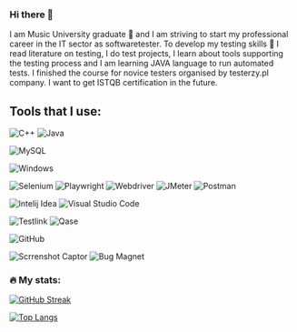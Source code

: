 ### Hi there 👋

I am Music University graduate 🎹 and I am striving to start my professional career in the IT sector as softwaretester. 
To develop my testing skills 💪 I read literature on testing, I do test projects, I learn about tools supporting the testing process and 
I am learning JAVA language to run automated tests. I finished the course for novice testers organised by testerzy.pl company. 
I want to get ISTQB certification in the future.

## Tools that I use:


![C++](https://img.shields.io/badge/C%2B%2B-%230A1A2F?style=flat&logo=C%2B%2B&logoColor=%23535bf5) ![Java](https://img.shields.io/badge/Java-%230A1A2F?style=flat&logo=openjdk&logoColor=%236875CD) 

![MySQL](https://img.shields.io/badge/MySQL-%230A1A2F?style=flat&logo=MySQL&logoColor=%23005e87)

![Windows](https://img.shields.io/badge/Windows-%230A1A2F?style=flat&logo=Windows&logoColor=%236875CD)


![Selenium](https://img.shields.io/badge/Selenium-%230A1A2F?style=flat&logo=Selenium&logoColor=%2300cc00)  ![Playwright](https://img.shields.io/badge/Playwright-%230A1A2F?style=flat&logo=Playwright&logoColor=%2345ba4b) ![Webdriver](https://img.shields.io/badge/Webdriver-%230A1A2F?style=flat&logo=Webdriver
)  ![JMeter](https://img.shields.io/badge/JMeter-%230A1A2F?style=flat&logo=apache&logoColor=%23F37B68)  ![Postman](https://img.shields.io/badge/Postman-%230A1A2F?style=flat&logo=Postman&logoColor=%23f26b3a) 

![Intelij Idea](https://img.shields.io/badge/-IntelliJ%20IDEA-0A1A2F?style=flat&logo=intelliJ-idea&logoColor=0a76ef) ![Visual Studio Code](https://img.shields.io/badge/Visual%20Studio%20Code-%230A1A2F?style=flat&logo=Visual%20Studio&logoColor=%2348aaeb) 

![Testlink](https://img.shields.io/badge/Testlink-%230A1A2F?style=flat&logo=Testlink&logoColor=%236875CD) ![Qase](https://img.shields.io/badge/Qase-%230A1A2F?style=flat&logo=Qase&logoColor=%236875CD)

![GitHub](https://img.shields.io/badge/GitHub-%230A1A2F?style=flat&logo=GitHub
)

![Scrrenshot Captor](https://img.shields.io/badge/Screenshot%20Captor-%230A1A2F?style=flat&logo=IJ&logoColor=%230a76ef) ![Bug Magnet](https://img.shields.io/badge/Bug%20Magnet-%230A1A2F?style=flat&logo=IJ&logoColor=%230a76ef)


### 🔥 My stats:

[![GitHub Streak](http://github-readme-streak-stats.herokuapp.com?user=aksi1984&theme=dark&background=000000)](https://git.io/streak-stats)

[![Top Langs](https://github-readme-stats.vercel.app/api/top-langs/?username=aksi1984&layout=compact&theme=vision-friendly-dark)](https://github.com/anuraghazra/github-readme-stats)

